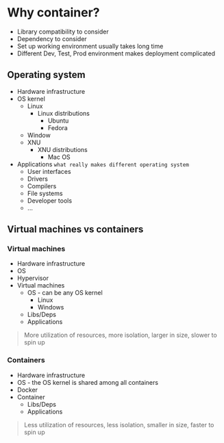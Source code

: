 # Why container?
- Library compatibility to consider
- Dependency to consider
- Set up working environment usually takes long time
- Different Dev, Test, Prod environment makes deployment complicated

## Operating system
- Hardware infrastructure
- OS kernel
  - Linux
    - Linux distributions
      - Ubuntu
      - Fedora
  - Window
  - XNU
    - XNU distributions
      - Mac OS
- Applications `what really makes different operating system`
  - User interfaces
  - Drivers
  - Compilers
  - File systems
  - Developer tools
  - ...

## Virtual machines vs containers
### Virtual machines
- Hardware infrastructure
- OS
- Hypervisor
- Virtual machines
  - OS - can be any OS kernel
    - Linux
    - Windows
  - Libs/Deps
  - Applications
> More utilization of resources, more isolation, larger in size, slower to spin up

### Containers
- Hardware infrastructure
- OS - the OS kernel is shared among all containers 
- Docker
- Container
  - Libs/Deps
  - Applications
> Less utilization of resources, less isolation, smaller in size, faster to spin up
